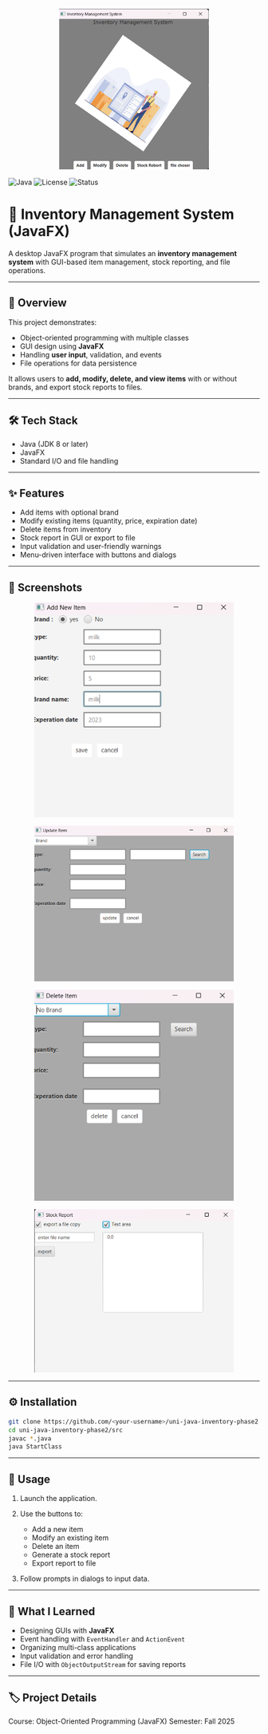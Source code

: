 
<p align="center">
  <img src="https://github.com/abdallahabed/uni-java-inventory-phase2/blob/main/images/inventoryManagement.png" alt="Project Banner" width="300"/>
</p>

![Java](https://img.shields.io/badge/language-Java-blue)
![License](https://img.shields.io/badge/license-MIT-green)
![Status](https://img.shields.io/badge/status-Completed-brightgreen)

# 🚀 Inventory Management System (JavaFX)

A desktop JavaFX program that simulates an **inventory management system** with GUI-based item management, stock reporting, and file operations.

---

## 🧠 Overview
This project demonstrates:

- Object-oriented programming with multiple classes  
- GUI design using **JavaFX**  
- Handling **user input**, validation, and events  
- File operations for data persistence  

It allows users to **add, modify, delete, and view items** with or without brands, and export stock reports to files.

---

## 🛠️ Tech Stack
- Java (JDK 8 or later)  
- JavaFX  
- Standard I/O and file handling  

---

## ✨ Features
- Add items with optional brand  
- Modify existing items (quantity, price, expiration date)  
- Delete items from inventory  
- Stock report in GUI or export to file  
- Input validation and user-friendly warnings  
- Menu-driven interface with buttons and dialogs  

---

## 📸 Screenshots
<p align="center">
  <img src="https://github.com/abdallahabed/uni-java-inventory-phase2/blob/main/images/addItemDialog.png" alt="Add Item Dialog" width="400"/>
</p>

<p align="center">
  <img src="https://github.com/abdallahabed/uni-java-inventory-phase2/blob/main/images/modifyItemDialog.png" alt="Modify Item Dialog" width="400"/>
</p>

<p align="center">
  <img src="https://github.com/abdallahabed/uni-java-inventory-phase2/blob/main/images/deleteItemDialog.png" alt="Delete Item Dialog" width="400"/>
</p>

<p align="center">
  <img src="https://github.com/abdallahabed/uni-java-inventory-phase2/blob/main/images/stockReportDialog.png" alt="Stock Report Dialog" width="400"/>
</p>

---

## ⚙️ Installation
```bash
git clone https://github.com/<your-username>/uni-java-inventory-phase2.git
cd uni-java-inventory-phase2/src
javac *.java
java StartClass
````

---

## 🧪 Usage

1. Launch the application.
2. Use the buttons to:

   * Add a new item
   * Modify an existing item
   * Delete an item
   * Generate a stock report
   * Export report to file
3. Follow prompts in dialogs to input data.

---

## 🧩 What I Learned

* Designing GUIs with **JavaFX**
* Event handling with `EventHandler` and `ActionEvent`
* Organizing multi-class applications
* Input validation and error handling
* File I/O with `ObjectOutputStream` for saving reports

---

## 🏷️ Project Details

Course: Object-Oriented Programming (JavaFX)
Semester: Fall 2025

```

```
